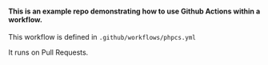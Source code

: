 #### This is an example repo demonstrating how to use Github Actions within a workflow.

This workflow is defined in `.github/workflows/phpcs.yml`

It runs on Pull Requests.


